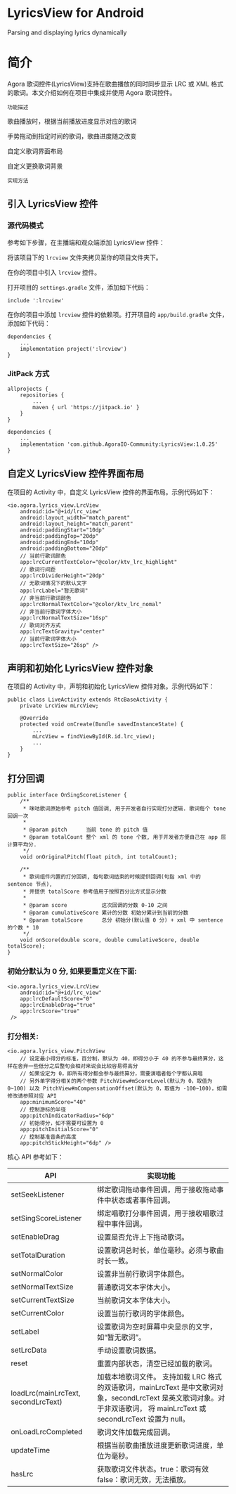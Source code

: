 # LyricsView for Android
Parsing and displaying lyrics dynamically

# 简介
Agora 歌词控件(LyricsView)支持在歌曲播放的同时同步显示 LRC 或 XML 格式的歌词。本文介绍如何在项目中集成并使用 Agora 歌词控件。

`功能描述`

歌曲播放时，根据当前播放进度显示对应的歌词

手势拖动到指定时间的歌词，歌曲进度随之改变

自定义歌词界面布局

自定义更换歌词背景

`实现方法`

## 引入 LyricsView 控件

### 源代码模式

参考如下步骤，在主播端和观众端添加 LyricsView 控件：

将该项目下的 `lrcview` 文件夹拷贝至你的项目文件夹下。

在你的项目中引入 `lrcview` 控件。

打开项目的 `settings.gradle` 文件，添加如下代码：
```
include ':lrcview'
```
在你的项目中添加 `lrcview` 控件的依赖项。打开项目的 `app/build.gradle` 文件，添加如下代码：
```
dependencies {
    ...
    implementation project(':lrcview')
}
```

### JitPack 方式

```
allprojects {
    repositories {
        ...
        maven { url 'https://jitpack.io' }
    }
}
```

```
dependencies {
    ...
    implementation 'com.github.AgoraIO-Community:LyricsView:1.0.25'
}
```

## 自定义 LyricsView 控件界面布局

在项目的 Activity 中，自定义 LyricsView 控件的界面布局。示例代码如下：
```
<io.agora.lyrics_view.LrcView
    android:id="@+id/lrc_view"
    android:layout_width="match_parent"
    android:layout_height="match_parent"
    android:paddingStart="10dp"
    android:paddingTop="20dp"
    android:paddingEnd="10dp"
    android:paddingBottom="20dp"
    // 当前行歌词颜色
    app:lrcCurrentTextColor="@color/ktv_lrc_highlight"
    // 歌词行间距
    app:lrcDividerHeight="20dp"
    // 无歌词情况下的默认文字
    app:lrcLabel="暂无歌词"
    // 非当前行歌词颜色
    app:lrcNormalTextColor="@color/ktv_lrc_nomal"
    // 非当前行歌词字体大小
    app:lrcNormalTextSize="16sp"
    // 歌词对齐方式
    app:lrcTextGravity="center"
    // 当前行歌词字体大小
    app:lrcTextSize="26sp" />
```

## 声明和初始化 LyricsView 控件对象

在项目的 Activity 中，声明和初始化 LyricsView 控件对象。示例代码如下：
```
public class LiveActivity extends RtcBaseActivity {
    private LrcView mLrcView;

    @Override
    protected void onCreate(Bundle savedInstanceState) {
        ...
        mLrcView = findViewById(R.id.lrc_view);
        ...
    }
}
```

## 打分回调

```
public interface OnSingScoreListener {
    /**
     * 咪咕歌词原始参考 pitch 值回调, 用于开发者自行实现打分逻辑. 歌词每个 tone 回调一次
     *
     * @param pitch      当前 tone 的 pitch 值
     * @param totalCount 整个 xml 的 tone 个数, 用于开发者方便自己在 app 层计算平均分.
     */
    void onOriginalPitch(float pitch, int totalCount);

    /**
     * 歌词组件内置的打分回调, 每句歌词结束的时候提供回调(句指 xml 中的 sentence 节点),
     * 并提供 totalScore 参考值用于按照百分比方式显示分数
     *
     * @param score           这次回调的分数 0-10 之间
     * @param cumulativeScore 累计的分数 初始分累计到当前的分数
     * @param totalScore      总分 初始分(默认值 0 分) + xml 中 sentence 的个数 * 10
     */
    void onScore(double score, double cumulativeScore, double totalScore);
}
```

### 初始分默认为 0 分, 如果要重定义在下面:

```
<io.agora.lyrics_view.LrcView
    android:id="@+id/lrc_view"
    app:lrcDefaultScore="0"
    app:lrcEnableDrag="true"
    app:lrcScore="true"
 />
```

### 打分相关:

```
<io.agora.lyrics_view.PitchView
    // 设定最小得分的标准，百分制，默认为 40，即得分小于 40 的不参与最终算分，这样在舍弃一些低分之后整句会相对来说会比较容易得高分
    // 如果设定为 0，即所有得分都会参与最终算分，需要演唱者每个字都认真唱
    // 另外单字得分相关的两个参数 PitchView#mScoreLevel(默认为 0，取值为 0~100) 以及 PitchView#mCompensationOffset(默认为 0，取值为 -100~100)，如需修改请参照对应 API
    app:minimumScore="40"
    // 控制游标的半径
    app:pitchIndicatorRadius="6dp"
    // 初始得分，如不需要可设置为 0
    app:pitchInitialScore="0"
    // 控制基准音条的高度
    app:pitchStickHeight="6dp" />
```

核心 API 参考如下：

| API                                 | 实现功能                                                                                                                  |
|-------------------------------------|-----------------------------------------------------------------------------------------------------------------------|
| setSeekListener                     | 绑定歌词拖动事件回调，用于接收拖动事件中状态或者事件回调。                                                                                         |
| setSingScoreListener                | 绑定唱歌打分事件回调，用于接收唱歌过程中事件回调。                                                                                             |
| setEnableDrag                       | 设置是否允许上下拖动歌词。                                                                                                         |
| setTotalDuration                    | 设置歌词总时长，单位毫秒。必须与歌曲时长一致。                                                                                               |
| setNormalColor                      | 设置非当前行歌词字体颜色。                                                                                                         |
| setNormalTextSize                   | 普通歌词文本字体大小。                                                                                                           |
| setCurrentTextSize                  | 当前歌词文本字体大小。                                                                                                           |
| setCurrentColor                     | 设置当前行歌词的字体颜色。                                                                                                         |
| setLabel                            | 设置歌词为空时屏幕中央显示的文字，如“暂无歌词”。                                                                                             |
| setLrcData                          | 手动设置歌词数据。                                                                                                             |
| reset                               | 重置内部状态，清空已经加载的歌词。                                                                                                     |
| loadLrc(mainLrcText, secondLrcText) | 加载本地歌词文件。 支持加载 LRC 格式的双语歌词，mainLrcText 是中文歌词对象，secondLrcText 是英文歌词对象。对于非双语歌词， 将 mainLrcText 或 secondLrcText 设置为 null。 |
| onLoadLrcCompleted                  | 歌词文件加载完成回调。                                                                                                           |
| updateTime                          | 根据当前歌曲播放进度更新歌词进度，单位为毫秒。                                                                                               |
| hasLrc                              | 获取歌词文件状态。true：歌词有效 false：歌词无效，无法播放。                                                                                   |
